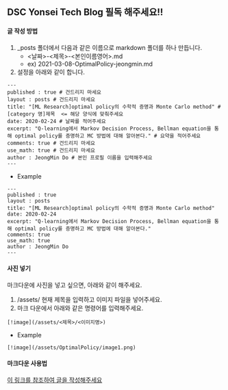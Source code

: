 ## DSC Yonsei Tech Blog 필독 해주세요!!

#### 글 작성 방법
1. _posts 폴더에서 다음과 같은 이름으로 markdown 폴더를 하나 만듭니다.
    * <날짜>-<제목>-<본인이름영어>.md
    * ex) 2021-03-08-OptimalPolicy-jeongmin.md
2. 설정을 아래와 같이 합니다.
~~~
---
published : true # 건드리지 마세요
layout : posts # 건드리지 마세요
title: "[ML Research]optimal policy의 수학적 증명과 Monte Carlo method" # [category 명]제목  <= 해당 양식에 맞춰주세요
date: 2020-02-24 # 날짜를 적어주세요
excerpt: "Q-learning에서 Markov Decision Process, Bellman equation을 통해 optimal policy를 증명하고 MC 방법에 대해 알아본다." # 요약을 적어주세요
comments: true # 건드리지 마세요
use_math: true # 건드리지 마세요
author : JeongMin Do # 본인 프로필 이름을 입력해주세요
---
~~~

 *  Example

~~~
---
published : true
layout : posts
title: "[ML Research]optimal policy의 수학적 증명과 Monte Carlo method"
date: 2020-02-24
excerpt: "Q-learning에서 Markov Decision Process, Bellman equation을 통해 optimal policy를 증명하고 MC 방법에 대해 알아본다."
comments: true
use_math: true
author : JeongMin Do
---
~~~


#### 사진 넣기
마크다운에 사진을 넣고 싶으면, 아래와 같이 해주세요.

1. /assets/ 현재 제목을 입력하고 이미지 파일을 넣어주세요.
2. 마크 다운에서 아래와 같은 명령어를 입력해주세요.

~~~
[!image](/assets/<제목>/<이미지명>)
~~~

* Example
~~~
[!image](/assets/OptimalPolicy/image1.png)
~~~


#### 마크다운 사용법
[이 링크를 참조하여 글을 작성해주세요](https://gist.github.com/danggai/7c2ba1c5e3f923e85411fb740bf514fa)

